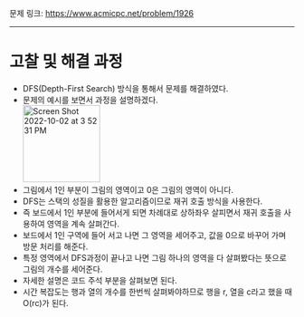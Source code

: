 문제 링크: https://www.acmicpc.net/problem/1926
- - -
# 고찰 및 해결 과정
- DFS(Depth-First Search) 방식을 통해서 문제를 해결하였다.  
- 문제의 예시를 보면서 과정을 설명하겠다.  
  <img width="136" alt="Screen Shot 2022-10-02 at 3 52 31 PM" src="https://user-images.githubusercontent.com/75198221/193441896-d8aba41e-8372-4f30-84cc-973e214ac936.png">
- 그림에서 1인 부분이 그림의 영역이고 0은 그림의 영역이 아니다.  
- DFS는 스택의 성질을 활용한 알고리즘이므로 재귀 호출 방식을 사용한다.  
- 즉 보드에서 1인 부분에 들어서게 되면 차례대로 상하좌우 살피면서 재귀 호출을 사용하여 영역을 계속 살펴간다.  
- 보드에서 1인 구역에 들어 서고 나면 그 영역을 세어주고, 값을 0으로 바꾸어 가며 방문 처리를 해준다.  
- 특정 영역에서 DFS과정이 끝나고 나면 그림 하나의 영역을 다 살펴봤다는 뜻으로 그림의 개수를 세어준다.  
- 자세한 설명은 코드 주석 부분을 살펴보면 된다.  
- 시간 복잡도는 행과 열의 개수를 한번씩 살펴봐야하므로 행을 r, 열을 c라고 했을 때 O(rc)가 된다.  
